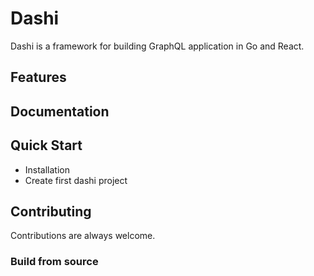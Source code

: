 # Dashi

Dashi is a framework for building GraphQL application in Go and React.

## Features

## Documentation

## Quick Start

- Installation
- Create first dashi project

## Contributing

Contributions are always welcome.

### Build from source

